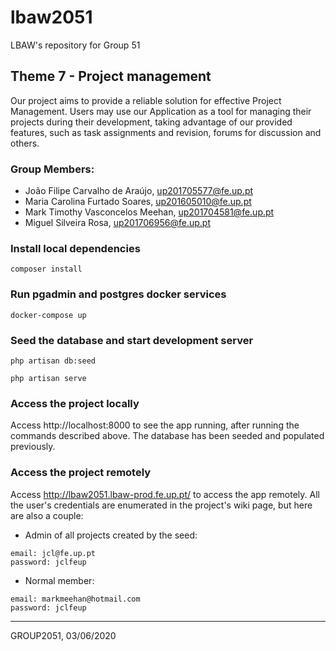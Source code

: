 # lbaw2051

LBAW's repository for Group 51

## Theme 7 - Project management
Our project aims to provide a reliable solution for effective Project Management. Users may use our Application as a tool for managing their projects during their development, taking advantage of our provided features, such as task assignments and revision, forums for discussion and others.

### Group Members:
* João Filipe Carvalho de Araújo, up201705577@fe.up.pt
* Maria Carolina Furtado Soares, up201605010@fe.up.pt
* Mark Timothy Vasconcelos Meehan, up201704581@fe.up.pt
* Miguel Silveira Rosa, up201706956@fe.up.pt

### Install local dependencies
```
composer install
```

### Run pgadmin and postgres docker services
```
docker-compose up
```


### Seed the database and start development server

```
php artisan db:seed
```
```
php artisan serve
```

### Access the project locally
Access http://localhost:8000 to see the app running, after running the commands described above.
The database has been seeded and populated previously.

### Access the project remotely
Access http://lbaw2051.lbaw-prod.fe.up.pt/ to access the app remotely. All the user's credentials are enumerated in the project's wiki page, but here are also a couple:
- Admin of all projects created by the seed:
```
email: jcl@fe.up.pt
password: jclfeup
```
- Normal member:
```
email: markmeehan@hotmail.com
password: jclfeup
```

***

GROUP2051, 03/06/2020